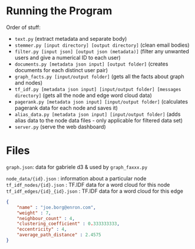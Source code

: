 # Running the Program

Order of stuff:
 - `text.py` (extract metadata and separate body)
 - `stemmer.py [input directory] [output directory]` (clean email bodies)
 - `filter.py [input json] [output json (metadata)]` (filter any unwanted users and give a numerical ID to each user)
 - `documents.py [metadata json input] [output folder]` (creates documents for each distinct user pair)
 - `graph_facts.py [input/output folder]` (gets all the facts about graph and nodes)
 - `tf_idf.py [metadata json input] [input/output folder] [messages directory]` (gets all the node and edge word cloud data)
 - `pagerank.py [metadata json input] [input/output folder]` (calculates pagerank data for each node and saves it)
 - `alias_data.py [metadata json input] [input/output folder]` (adds alias data to the node data files - only applicable for filtered data set)
 - `server.py` (serve the web dashboard)

# Files

`graph.json`: data for gabriele d3 & used by `graph_faxxx.py`

`node_data/{id}.json` : information about a particular node
`tf_idf_nodes/{id}.json` : TF.IDF data for a word cloud for this node
`tf_idf_edges/{id}_{id}.json` : TF.IDF data for a word cloud for this edge

```json
{
    "name" : "joe.borg@enron.com",
    "weight" : 7,
    "neighbour_count" : 4,
    "clustering_coefficient" : 0.333333333,
    "eccentricity" : 4,
    "average_path_distance" : 2.4575
}
```
